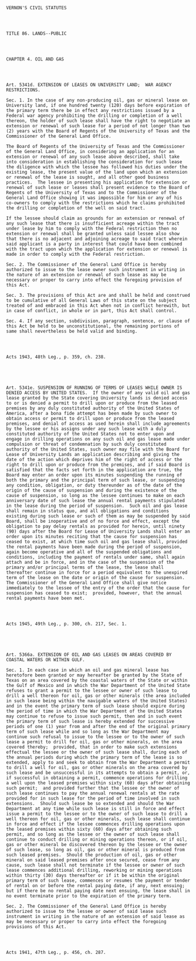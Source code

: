 ﻿
    
    
    	
    					
    
    
    VERNON'S CIVIL STATUTES
    
      
    
    
    TITLE 86. LANDS--PUBLIC
    
      
    
    
    CHAPTER 4. OIL AND GAS
    
      
    
    
    Art. 5341d. EXTENSION OF LEASES ON UNIVERSITY LAND;  WAR AGENCY RESTRICTIONS.
    
    Sec. 1. In the case of any non-producing oil, gas or mineral lease on University land, if one hundred twenty (120) days before expiration of the primary term there be in effect any restrictions issued by a Federal war agency prohibiting the drilling or completion of a well thereon, the holder of such lease shall have the right to negotiate an extension or renewal of such lease for a period of not longer than two (2) years with the Board of Regents of the University of Texas and the Commissioner of the General Land Office.
    
    The Board of Regents of the University of Texas and the Commissioner of the General Land Office, in considering an application for an extension or renewal of any such lease above described, shall take into consideration in establishing the consideration for such lease the diligence with which the lessee has followed his duties under the existing lease, the present value of the land upon which an extension or renewal of the lease is sought, and all other good business practices.  The lessee in presenting his application for extension or renewal of such lease or leases shall present evidence to the Board of Regents of the University of Texas and to the Commissioner of the General Land Office showing it was impossible for him or any of his co-owners to comply with the restrictions which he claims prohibited the drilling or completion of the well on said tract.
    
    If the lessee should claim as grounds for an extension or renewal of any such lease that there is insufficient acreage within the tract under lease by him to comply with the Federal restriction then no extension or renewal shall be granted unless said lessee also show that there is no adjacent and adjoining acreage to said tract wherein said applicant is a party in interest that could have been combined with the tract upon which the application for extension or renewal is made in order to comply with the Federal restriction.
    
    Sec. 2. The Commissioner of the General Land Office is hereby authorized to issue to the lease owner such instrument in writing in the nature of an extension or renewal of such lease as may be necessary or proper to carry into effect the foregoing provision of this Act.
    
    Sec. 3. The provisions of this Act are and shall be held and construed to be cumulative of all General Laws of this state on the subject treated of and embraced in this Act when not in conflict herewith, but in case of conflict, in whole or in part, this Act shall control.
    
    Sec. 4. If any section, subdivision, paragraph, sentence, or clause of this Act be held to be unconstitutional, the remaining portions of same shall nevertheless be held valid and binding.
    
    
    
    
    Acts 1943, 48th Leg., p. 359, ch. 238.
    
    
    
    
    
    Art. 5341e. SUSPENSION OF RUNNING OF TERMS OF LEASES WHILE OWNER IS DENIED ACCESS BY UNITED STATES.  If the owner of any valid oil and gas lease granted by the State covering University lands is denied access to or is denied a permit to drill upon or produce from the leased premises by any duly constituted authority of the United States of America, after a bona fide attempt has been made by such owner to obtain access or permit to drill upon or produce from the leased premises, and denial of access as used herein shall include agreements by the lessee or his assigns under any such lease with a duly constituted authority of the United States not to enter upon and engage in drilling operations on any such oil and gas lease made under compulsion or threat of condemnation by such duly constituted authority of the United States, such owner may file with the Board for Lease of University Lands an application describing and giving the date of the action which deprives him of the right of access or the right to drill upon or produce from the premises, and if said Board is satisfied that the facts set forth in the application are true, the Board may enter an order upon its minutes suspending the running of both the primary and the principal term of such lease, or suspending any condition, obligation, or duty thereunder as of the date of the origin of the cause of suspension and during the existence of the cause of suspension, so long as the lessee continues to make on each anniversary date of such lease the annual rental payments stipulated in the lease during the period of suspension.  Such oil and gas lease shall remain in status quo, and all obligations and conditions existing during such lease or such of them as may be suspended by said Board, shall be inoperative and of no force and effect, except the obligation to pay delay rentals as provided for herein, until ninety (90) days after the Board for Lease of University Lands shall enter an order upon its minutes reciting that the cause for suspension has ceased to exist, at which time such oil and gas lease shall, provided the rental payments have been made during the period of suspension, again become operative and all of the suspended obligations and conditions, including the payment of rentals under same, shall again attach and be in force, and in the case of the suspension of the primary and/or principal terms of the lease, the lease shall thereafter continue in force for a period equivalent to the unexpired term of the lease on the date or origin of the cause for suspension.  The Commissioner of the General Land Office shall give notice immediately to the lessee of the entry of the order that the cause for suspension has ceased to exist;  provided, however, that the annual rental payments have been met.
    
    
    
    
    Acts 1945, 49th Leg., p. 300, ch. 217, Sec. 1.
    
    
    
    
    
    Art. 5366a. EXTENSION OF OIL AND GAS LEASES ON AREAS COVERED BY COASTAL WATERS OR WITHIN GULF.
    
    Sec. 1. In each case in which an oil and gas mineral lease has heretofore been granted or may hereafter be granted by the State of Texas on an area covered by the coastal waters of the State or within the Gulf of Mexico and in which the War Department of the United State refuses to grant a permit to the lessee or owner of such lease to drill a well thereon for oil, gas or other minerals (the area included in such lease being within the navigable waters of the United States) and in the event the primary term of such lease should expire during the period of time in which the War Department of the United States may continue to refuse to issue such permit, then and in such event the primary term of such lease is hereby extended for successive periods of one (1) year from and after the end of the original primary term of such lease while and so long as the War Department may continue such refusal to issue to the lessee or to the owner of such lease a permit to drill for oil, gas or other minerals, on the area covered thereby;  provided, that in order to make such extensions effectual the lessee or the owner of such lease shall, during each of the annual periods during which the primary term of the lease is so extended, apply to and seek to obtain from the War Department a permit to drill a well for oil, gas or other minerals on the area covered by such lease and be unsuccessful in its attempts to obtain a permit, or, if successful in obtaining a permit, commence operations for drilling a well upon the leased premises within sixty (60) days after obtaining such permit;  and provided further that the lessee or the owner of such lease continues to pay the annual renewal rentals at the rate provided for in such lease for the period of time involved in such extensions.  Should such lease be so extended and should the War Department at any time while such lease is still in force and effect issue a permit to the lessee or to the owner of such lease to drill a well thereon for oil, gas or other minerals, such lease shall continue in force and effect if the lessee commences drilling operations upon the leased premises within sixty (60) days after obtaining such permit, and so long as the lessee or the owner of such lease shall continue to conduct drilling or mining operations thereon, or if oil, gas or other mineral be discovered thereon by the lessee or the owner of such lease, so long as oil, gas or other mineral is produced from such leased premises.  Should the production of oil, gas or other mineral on said leased premises after once secured, cease from any cause, such lease shall not terminate if the lessee or owner of such lease commences additional drilling, reworking or mining operations within thirty (30) days thereafter or if it be within the original primary term of such lease, commences or resumes the payment or tender of rental on or before the rental paying date, if any, next ensuing;  but if there be no rental paying date next ensuing, the lease shall in no event terminate prior to the expiration of the primary term.
    
    Sec. 2. The Commissioner of the General Land Office is hereby authorized to issue to the lessee or owner of said lease such instrument in writing in the nature of an extension of said lease as may be necessary or proper to carry into effect the foregoing provisions of this Act.
    
    
    
    
    Acts 1941, 47th Leg., p. 456, ch. 287.
    
    
    
    
    				
